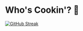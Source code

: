 
# Who's Cookin'? 👋
[![GitHub Streak](https://github-readme-streak-stats-three-liart.vercel.app?user=doantaa&theme=whatsapp-dark&hide_border=true&card_width=1000)](https://git.io/streak-stats)


